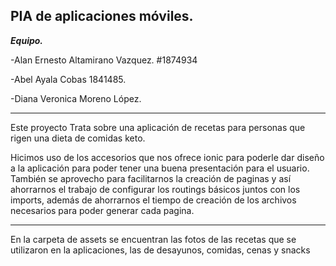 
## PIA de aplicaciones móviles.


***Equipo.***

 -Alan Ernesto Altamirano Vazquez. #1874934
   
 -Abel Ayala Cobas 1841485.
   
 -Diana Veronica Moreno López.
   
---------------------------------------------------------------------------
Este proyecto Trata sobre una aplicación de recetas para personas que rigen una dieta de comidas keto.

Hicimos uso de los accesorios que nos ofrece ionic para poderle dar diseño a la aplicación para poder tener una buena presentación para el usuario. También se aprovecho para facilitarnos la creación de paginas y así ahorrarnos el trabajo de configurar los routings básicos juntos con los imports, además de ahorrarnos el tiempo de creación de los archivos necesarios para poder generar cada pagina.

-----------------------------------------------------------------------------------------------------------------------------------------------------------------

En la carpeta de assets se encuentran las fotos de las recetas que se utilizaron en la aplicaciones, las de desayunos, comidas, cenas y snacks
